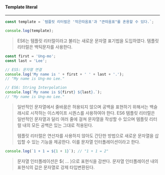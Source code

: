 #### Template literal

------

```js
const template = `템플릿 리터럴은 '작은따옴표'과 "큰따옴표"를 혼용할 수 있다.`;

console.log(template);
```

> ES6는 템플릿 리터럴이라고 불리는 새로운 문자열 표기법을 도입하였다. 템플릿 리터럴은 백틱문자를 사용한다.



```js
const first = 'Ung-mo';
const last = 'Lee';

// ES5: 문자열 연결
console.log('My name is ' + first + ' ' + last + '.');
// "My name is Ung-mo Lee."

// ES6: String Interpolation
console.log(`My name is ${first} ${last}.`);
// "My name is Ung-mo Lee."
```

> 일반적인 문자열에서 줄바꿈은 허용되지 않으며 공백을 표현하기 위해서는 백슬래시로 시작하는 이스케이프 시퀀스를 사용하여야 한다. ES6 템플릿 리터럴은 일반적인 문자열과 달리 여러 줄에 걸쳐 문자열을 작성할 수 있으며 템플릿 리터럴 내의 모든 공백은 있는 그대로 적용된다.
>
> 템플릿 리터럴은 연산자를 사용하지 않아도 간단한 방법으로 새로운 문자열을 삽입할 수 있는 기능을 제공한다. 이를 문자열 인터폴레이션이라고 한다.



```js
console.log(`1 + 1 = ${1 + 1}`); // "1 + 1 = 2"
```

> 문자열 인터폴레이션은 ${ ... }으로 표현식을 감싼다. 문자열 인터폴레이션 내의 표현식의 값은 문자열로 강제 타입변환된다.